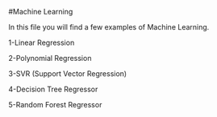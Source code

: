 #Machine Learning

In this file you will find a few examples of Machine Learning.

1-Linear Regression

2-Polynomial Regression

3-SVR (Support Vector Regression)

4-Decision Tree Regressor

5-Random Forest Regressor
